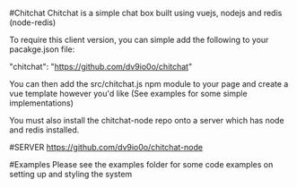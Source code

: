 #Chitchat
Chitchat is a simple chat box built using vuejs, nodejs and redis (node-redis)

To require this client version, you can simple add the following to your pacakge.json file:

"chitchat": "https://github.com/dv9io0o/chitchat"

You can then add the src/chitchat.js npm module to your page and create a vue template however you'd like (See examples for some simple implementations)

You must also install the chitchat-node repo onto a server which has node and redis installed.

#SERVER
https://github.com/dv9io0o/chitchat-node

#Examples
Please see the examples folder for some code examples on setting up and styling the system
